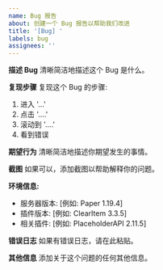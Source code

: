 ```yaml
---
name: Bug 报告
about: 创建一个 Bug 报告以帮助我们改进
title: '[Bug] '
labels: bug
assignees: ''
---
```


**描述 Bug**
清晰简洁地描述这个 Bug 是什么。

**复现步骤**
复现这个 Bug 的步骤:
1. 进入 '...'
2. 点击 '....'
3. 滚动到 '....'
4. 看到错误

**期望行为**
清晰简洁地描述你期望发生的事情。

**截图**
如果可以，添加截图以帮助解释你的问题。

**环境信息:**
 - 服务器版本: [例如: Paper 1.19.4]
 - 插件版本: [例如: ClearItem 3.3.5]
 - 相关插件: [例如: PlaceholderAPI 2.11.5]

**错误日志**
如果有错误日志，请在此粘贴。

**其他信息**
添加关于这个问题的任何其他信息。 